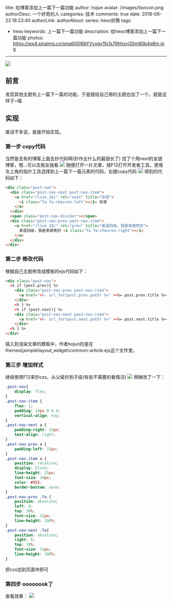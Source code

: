 title: 给博客添加上一篇下一篇功能
author: hojun
avatar: /images/favicon.png
authorDesc: 一个好奇的人
categories: 技术
comments: true
date: 2018-06-23 18:23:40
authorLink:
authorAbout:
series: hexo折腾
tags:
 - hexo
keywords: 上一篇下一篇功能
description: 给hexo博客添加上一篇下一篇功能
photos: https://wx4.sinaimg.cn/small/006bYVyvgy1fs1s79hhsvj30m80b4q8m.jpg
---
![](https://wx4.sinaimg.cn/large/006bYVyvgy1fs1s79hhsvj30m80b4q8m.jpg)
## 前言

发现其他主题有上一篇下一篇的功能，于是就给自己用的主题也加了一个。就是这样子~喵

## 实现

废话不多说，直接开始实现。

### 第一步 copy代码

当然是去有的博客上面去抄代码啊(抄作业什么的最擅长了)
找了个用next的友链博客，嗯...可以去我友链看
![](https://wx1.sinaimg.cn/large/006bYVyvgy1fslehp8bdgj30z90iito1.jpg)
随便打开一片文章，按F12打开开发者工具。使用左上角的指针工具选择到上一篇下一篇元素的代码，右键copy代码
![](https://wx4.sinaimg.cn/large/006bYVyvgy1fslehu7nbgj30y80er0vb.jpg)
得到的代码如下：
```html
<div class="post-nav">
  <div class="post-nav-next post-nav-item">
    <a href="/live_16/" rel="next" title="杂感">
      <i class="fa fa-chevron-left"></i> 杂感
    </a>
  </div>
  <span class="post-nav-divider"></span>
  <div class="post-nav-prev post-nav-item">
    <a href="/live_18/" rel="prev" title="英语四级，我是来搞笑的">
      英语四级，我是来搞笑的 <i class="fa fa-chevron-right"></i>
    </a>
  </div>
</div>
```
### 第二步 修改代码

根据自己主题修改成模板的ejs代码如下：
```html
<div class="post-nav">
  <% if (post.prev){ %>
    <div class="post-nav-prev post-nav-item">
      <a href="<%- url_for(post.prev.path) %>" ><%= post.prev.title %><i class="fa fa-chevron-left"></i></a>
    </div>
    <% } %>
    <% if (post.next){ %>
    <div class="post-nav-next post-nav-item">
      <a href="<%- url_for(post.next.path) %>" ><%= post.next.title %><i class="fa fa-chevron-right"></i></a>
    </div>
  <% } %>
</div>
```
插入到渲染文章的模板中，作者hojun的是在themes\jsimple\layout\_widget\common-article.ejs这个文件里。

### 第三步 增加样式

继续使用F12来抄css，从父级抄到子级(有些不需要的看情况)
![](https://wx4.sinaimg.cn/large/006bYVyvgy1fsleinfif0j30zy0hhn18.jpg)
稍微改了一下：
```css
.post-nav{
    display: flex;
}
.post-nav-item {
    flex: 1;
    padding: 10px 0 0 0;
    vertical-align: top;
}
.post-nav-next a {
    padding-right: 15px;
    text-align: right;
}
.post-nav-prev a {
    padding-left: 15px;
}
.post-nav-item a {
    position: relative;
    display: block;
    line-height: 25px;
    font-size: 14px;
    color: #555;
    border-bottom: none;
}
.post-nav-prev .fa {
    position: absolute;
    left: 0;
    top: 30%;
    font-size: 12px;
    line-height: 100%;
}
.post-nav-next .fa{
    position: absolute;
    right: 0;
    top: 30%;
    font-size: 12px;
    line-height: 100%;
}
```
把css加到页面中即可

### 第四步 oooooook了

查看效果：
![](https://wx1.sinaimg.cn/large/006bYVyvgy1fsleiqr938j30pr0ghdgp.jpg)

